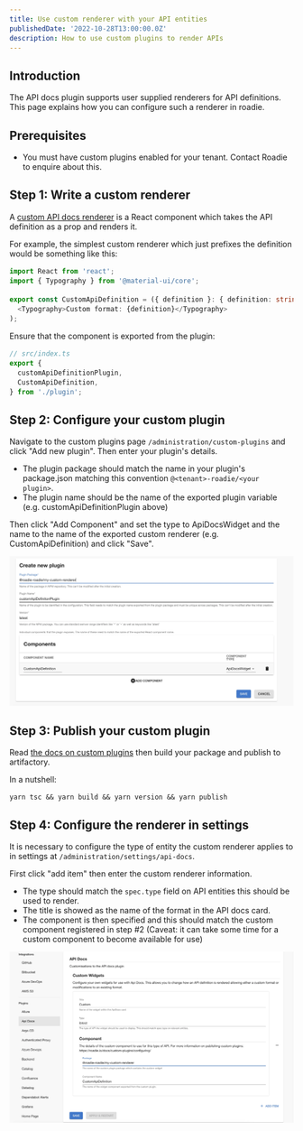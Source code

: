 ```yaml
---
title: Use custom renderer with your API entities
publishedDate: '2022-10-28T13:00:00.0Z'
description: How to use custom plugins to render APIs
---
```


## Introduction

The API docs plugin supports user supplied renderers for API definitions. This page explains how you can configure such
a renderer in roadie.

## Prerequisites

* You must have custom plugins enabled for your tenant. Contact Roadie to enquire about this.

## Step 1: Write a custom renderer

A [custom API docs renderer](https://www.npmjs.com/package/@backstage/plugin-api-docs#custom-api-renderings) is a React 
component which takes the API definition as a prop and renders it.

For example, the simplest custom renderer which just prefixes the definition would be something like this:

```typescript
import React from 'react';
import { Typography } from '@material-ui/core';

export const CustomApiDefinition = ({ definition }: { definition: string }) => (
  <Typography>Custom format: {definition}</Typography>
);
```

Ensure that the component is exported from the plugin:

```typescript
// src/index.ts
export {
  customApiDefinitionPlugin,
  CustomApiDefinition,
} from './plugin';
```

## Step 2: Configure your custom plugin

Navigate to the custom plugins page `/administration/custom-plugins` and click "Add new plugin". Then enter your plugin's
details.
- The plugin package should match the name in your plugin's package.json matching this convention `@<tenant>-roadie/<your plugin>`.
- The plugin name should be the name of the exported plugin variable (e.g. customApiDefinitionPlugin above)

Then click "Add Component" and set the type to ApiDocsWidget and the name to the name of the exported custom renderer
(e.g. CustomApiDefinition) and click "Save".

![custom plugin config](./custom-plugin-config.webp)

## Step 3: Publish your custom plugin

Read [the docs on custom plugins](/docs/custom-plugins/overview/) then build your package and publish to artifactory.

In a nutshell:
```
yarn tsc && yarn build && yarn version && yarn publish
```

## Step 4: Configure the renderer in settings

It is necessary to configure the type of entity the custom renderer applies to in settings at `/administration/settings/api-docs`.

First click "add item" then enter the custom renderer information. 
- The type should match the `spec.type` field on API entities this should be used to render. 
- The title is showed as the name of the format in the API docs card. 
- The component is then specified and this should match the custom component registered in step #2 
(Caveat: it can take some time for a custom component to become available for use) 

![settings page](./settings.webp)

